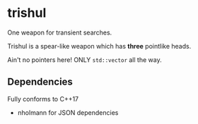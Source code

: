 # trishul

One weapon for transient searches.

Trishul is a spear-like weapon which has **three** pointlike heads. 

Ain't no pointers here!
ONLY `std::vector` all the way.

## Dependencies
Fully conforms to C++17

- nholmann for JSON dependencies
